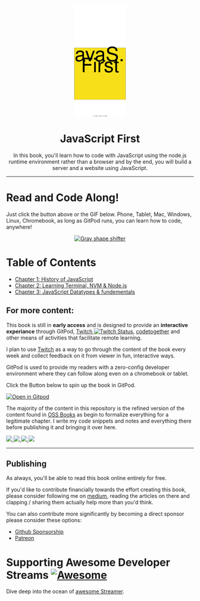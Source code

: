 
<p align="center"><a href="https://github.com/nastyox/Rando.js#nastyox"><img src="logo.drawio.svg" alt="Gray shape shifter" height="300em"/></a></p>
<h1 align="center"> JavaScript First</h1>
<p align="center">In this book, you'll learn how to code with JavaScript using the node.js runtime environment rather than a browser and by the end, you will build a server and a website using JavaScript.
</p>

-----


# Read and Code Along!

Just click the button above or the GIF below. Phone, Tablet, Mac, Windows, Linux, Chromebook, as long as GitPod runs, you can learn how to code, anywhere!
<p align="center">  
   <a href="https://b7583dfc-7707-4898-acea-c8a61f65c8a0.ws-us02.gitpod.io/#/workspace/JavaScript-First)"><img src="http://gitpod.io/button/open-in-gitpod.svg" alt="Gray shape shifter" height="50px"/></a>  
</p>



# Table of Contents

<!-- * [Foreword](foreword.md) (by [Hans McMurdy]()
* [Preface](./preface.md) -->
* [Chapter 1: History of JavaScript](./01-History-of-JS/A-brief-history.md)
* [Chapter 2: Learning Terminal, NVM & Node.js](./02-Introduction-Node-WIth-NVM/1-terminal-basics-and-installing-nvm-node-js.md)
* [Chapter 3: JavaScript Datatypes & fundementals](https://medium.com/javascript-in-plain-english/what-do-you-really-know-about-variables-data-types-and-immutability-in-javascript-1730835a9e87?source=friends_link&sk=f71e5c38da34456f55ed813b23d4ed78)

## For more content:
This book is still in **early access** and is designed to provide an **interactive experiance** through GitPod, [Twitch ![Twitch Status](https://img.shields.io/twitch/status/hansoncoding?label=)](https://twitch.tv/hansoncoding), [codetogether](https://www.codetogether.com/) and other means of activities that facilitate remote learning.

I plan to use [Twitch](https://www.twitch.tv/hansoncoding/about) as a way to go through the content of the book every week and collect feedback on it from viewer in fun, interactive ways.

GitPod is used to provide my readers with a zero-config developer environment where they can follow along even on a chromebook or tablet.

Click the Button below to spin up the book in GitPod.

[![Open in Gitpod](http://gitpod.io/button/open-in-gitpod.svg)](https://b7583dfc-7707-4898-acea-c8a61f65c8a0.ws-us02.gitpod.io/#/workspace/JavaScript-First)

The majority of the content in this repository is the refined version of the content found in [OSS Books](https://github.com/HansUXdev/OSS-Books) as begin to formalize everything for a legitimate chapter. I write my code snippets and notes and everything there before publishing it and bringing it over here.

<a href="https://medium.com/@hansOnConsult" class="MEDIUM">
   <img src="https://img.shields.io/badge/medium-%2312100E.svg?&style=for-the-badge&logo=medium&logoColor=white" />
</a>
<a href="https://dev.to/hansuxdev" class="DEV TO">
   <img src="https://img.shields.io/badge/DEV.TO-%230A0A0A.svg?&style=for-the-badge&logo=dev-dot-to&logoColor=white" />
</a>
<a href="https://www.youtube.com/channel/UCCGfELkPCJg1XHxQfFFz7pw/about" class="YOUTUBE">
   <img src="https://img.shields.io/badge/youtube-%23FF0000.svg?&style=for-the-badge&logo=youtube&logoColor=white" />
</a>

<a href="https://www.youtube.com/channel/UCCGfELkPCJg1XHxQfFFz7pw/about" class="Twitch">
   <img src="https://img.shields.io/twitch/status/hansoncoding?style=for-the-badge" />
</a>


-----


## Publishing

As always, you'll be able to read this book online entirely for free.

<!-- This edition of the books is being self-published through [GetiPub](https://geti.pub) publishing. The published books will be made available for sale through normal book retail sources. -->

If you'd like to contribute financially towards the effort creating this book, please consider following me on [medium](https://medium.com/@HansOnConsult), reading the articles on there and clapping / sharing them actually help more than you'd think.

You can also contribute more significantly by becoming a direct sponsor please consider these options:

* [Github Sponsorship](https://github.com/users/HansUXdev/sponsorship)
* [Patreon](https://www.patreon.com/hansOnDevelopment)

# Supporting Awesome Developer Streams [![Awesome](https://cdn.rawgit.com/sindresorhus/awesome/d7305f38d29fed78fa85652e3a63e154dd8e8829/media/badge.svg)](https://github.com/sindresorhus/awesome)
Dive deep into the ocean of [awesome Streamer](https://github.com/andyli/awesome-developer-streams/tree/shields.io#developers-that-stream).